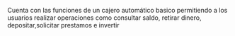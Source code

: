 Cuenta con las funciones de un cajero automático basico permitiendo a los usuarios realizar operaciones como consultar saldo, retirar dinero, depositar,solicitar prestamos e invertir 
